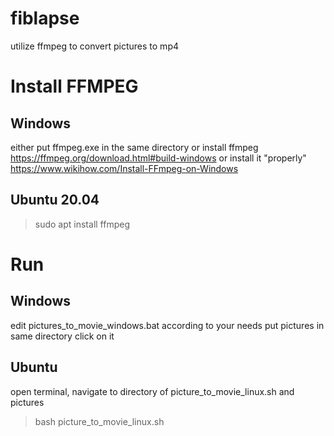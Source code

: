 # fiblapse
utilize ffmpeg to convert pictures to mp4

# Install FFMPEG
## Windows
either put ffmpeg.exe in the same directory or install ffmpeg
https://ffmpeg.org/download.html#build-windows
or install it "properly"
https://www.wikihow.com/Install-FFmpeg-on-Windows

## Ubuntu 20.04
> sudo apt install ffmpeg


# Run
## Windows
edit pictures_to_movie_windows.bat according to your needs
put pictures in same directory
click on it

## Ubuntu
open terminal, navigate to directory of picture_to_movie_linux.sh and pictures
> bash picture_to_movie_linux.sh
